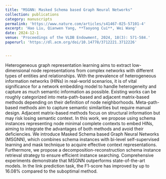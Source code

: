 ```yaml
---
title: "MSGNN: Masked Schema based Graph Neural Networks"
collection: publications
category: manuscripts
permalink: 'https://www.nature.com/articles/s41467-025-57101-4'
excerpt: 'Hao Liu, Qianwen Yang, **Taoyong Cui**, Wei Wang'
date: 2024-12-1
venue: 'Proceedings of the VLDB Endowment, 2024, 18(3): 571-584.'
paperurl: 'https://dl.acm.org/doi/10.14778/3712221.3712226'


---
```

Heterogeneous graph representation learning aims to extract low-dimensional node representations from complex networks with different types of entities and relationships. With the prevalence of heterogeneous information networks (HINs) in real-world scenarios, it is of vital significance for a network embedding model to handle heterogeneity and capture as much semantic information as possible. Existing works can be roughly categorized into meta-path-based and adjacent matrix-based methods depending on their definition of node neighborhoods. Meta-path-based methods aim to capture semantic similarities but require manual design. Adjacent matrix-based methods focus on structural information but may risk losing semantic context. In this work, we propose using schema instances representing node minimal complete contexts to embed HINs, aiming to integrate the advantages of both methods and avoid their deficiencies. We introduce Masked Schema based Graph Neural Networks (MSGNN), which combines schema instances with bi-level self-supervised learning and mask technique to acquire effective context representations. Furthermore, we propose a decomposition-reconstruction schema instance retrieval strategy to ensure efficient instance searching. Comprehensive experiments demonstrate that MSGNN outperforms state-of-the-art models. In the link prediction task, the F1-score has improved by up to 16.08% compared to the suboptimal method.
